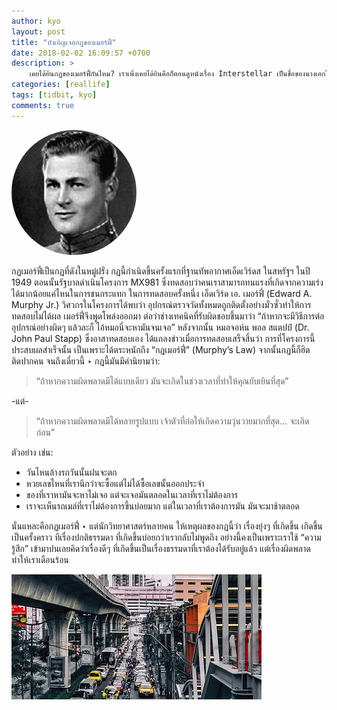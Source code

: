 ```yaml
---
author: kyo
layout: post
title: "บังเอิญเจอกฎของเมอร์ฟี่"
date: 2018-02-02 16:09:57 +0700
description: >
    เคยได้ยินกฏของเมอร์ฟี่กันไหม? เราเพิ่งเคยได้ยินคือก็ตอนดูหนังเรื่อง Interstellar เป็นชื่อของนางเอกในเรื่องคือเมอร์ฟี่ เเต่เดี๋ยว! วันนี้ไม่ได้มาเล่าเรื่องหนังนะ เเล้วกฏพิสดารนี้เป็นยังไง? ‣ ลุยกันเลย...
categories: [reallife]
tags: [tidbit, kyo]
comments: true
---
```

<img src="/assets/img/authors/kyo/2018-02-02/edward-a-murphy-jr.jpg" alt="Edward A. Murphy Jr." style="border-radius:50%">


กฏเมอร์ฟี่เป็นกฏที่ดังในหมู่ฝรั่ง กฏนี้กำเนิดขึ้นครั้งแรกที่ฐานทัพอากาศเอ็ดเวิร์ดส ในสหรัฐฯ ในปี 1949  ตอนนั้นรัฐบาลดำเนินโครงการ MX981 ซึ่งทดสอบว่าคนเราสามารถทนแรงที่เกิดจากความเร่งได้มากน้อยแค่ไหนในการชนกระแทก ในการทดสอบครั้งหนึ่ง เอ็ดเวิร์ด เอ. เมอร์ฟี่ (Edward A. Murphy Jr.) วิศวกรในโครงการได้พบว่า 
อุปกรณ์ตรวจวัดทั้งหมดถูกติดตั้งอย่างมั่วซั่วทำให้การทดสอบไม่ได้ผล เมอร์ฟี่จึงพูดโพล่งออกมา
ต่อว่าช่างเทคนิคที่รับผิดชอบขึ้นมาว่า “ถ้าหากจะมีวิธีการต่ออุปกรณ์อย่างผิดๆ แล้วละก็ 
ไอ้หมอนี่จะหามันจนเจอ” หลังจากนั้น หมอจอห์น พอล สแตปป์ (Dr. John Paul Stapp) 
ซึ่งอาสาทดสอบเอง ได้แถลงข่าวเมื่อการทดสอบเสร็จสิ้นว่า การที่โครงการนี้ประสบผลสำเร็จนั้น
เป็นเพราะได้ตระหนักถึง “กฎเมอร์ฟี่” (Murphy’s Law) จากนั้นกฎนี้ก็ฮิตติดปากคน จนถึงเดี๋ยวนี้ ‣ กฎนี้มันมีคำนิยามว่า:

> “ถ้าหากความผิดพลาดมีได้แบบเดียว มันจะเกิดในช่วงเวลาที่ทำให้คุณยับเยินที่สุด” 

-แต่-
> “ถ้าหากความผิดพลาดมีได้หลายรูปแบบ เจ้าตัวที่ก่อให้เกิดความวุ่นวายมากที่สุด... จะเกิดก่อน”

ตัวอย่าง เช่น: 

- วันไหนล้างรถวันนั้นฝนจะตก
- หวยเลขไหนที่เรานึกว่าจะซื้อแต่ไม่ได้ซื้อเลขนั้นออกประจำ
- ของที่เราหามันจะหาไม่เจอ แต่จะเจอมันตลอดในเวลาที่เราไม่ต้องการ
- เราจะเห็นรถเมล์ที่เราไม่ต้องการขึ้นบ่อยมาก แต่ในเวลาที่เราต้องการมัน มันจะมาช้าตลอด

นั่นแหละคือกฏเมอร์ฟี่ ‣ แต่นักวิทยาศาสตร์หลายคน ให้เหตุผลของกฏนี้ว่า เรื่องยุ่งๆ ที่เกิดขึ้น เกิดขึ้นเป็นครั้งคราว ทีเรื่องปกติธรรมดา
ที่เกิดขึ้นบ่อยกว่าเรากลับไม่พูดถึง อย่างนี้คงเป็นเพราะเราใช้ “ความรู้สึก” เข้ามาปนเลยคิดว่าเรื่องดีๆ 
ที่เกิดขึ้นเป็นเรื่องธรรมดาที่เราต้องได้รับอยู่แล้ว แต่เรื่องผิดพลาดทำให้เราเดือนร้อน


![กทม](/assets/img/authors/kyo/2018-02-02/bangkok-traffic.jpg)